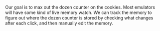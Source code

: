 Our goal is to max out the dozen counter on the cookies. Most emulators will have some kind of live
memory watch. We can track the memory to figure out where the dozen counter is stored by checking
what changes after each click, and then manually edit the memory.